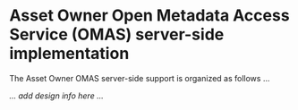 <!-- SPDX-License-Identifier: CC-BY-4.0 -->
<!-- Copyright Contributors to the ODPi Egeria project. -->

# Asset Owner Open Metadata Access Service (OMAS) server-side implementation

The Asset Owner OMAS server-side support is organized as follows ...

_... add design info here ..._